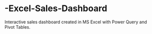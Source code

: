 # -Excel-Sales-Dashboard
Interactive sales dashboard created in MS Excel with Power Query and Pivot Tables.

